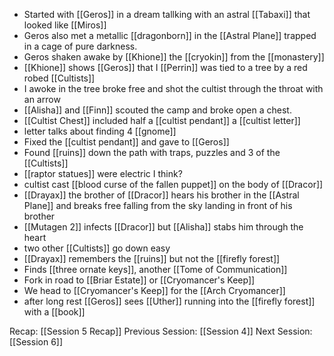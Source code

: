 - Started with [[Geros]] in a dream tallking with an astral [[Tabaxi]] that looked like [[Miros]]
- Geros also met a metallic [[dragonborn]] in the [[Astral Plane]] trapped in a cage of pure darkness.
- Geros shaken awake by [[Khione]] the [[cryokin]] from the [[monastery]]
- [[Khione]] shows [[Geros]] that I [[Perrin]] was tied to a tree by a red robed [[Cultists]]
- I awoke in the tree broke free and shot the cultist through the throat with an arrow
- [[Alisha]] and [[Finn]] scouted the camp and broke open a chest.
- [[Cultist Chest]] included half a [[cultist pendant]] a [[cultist letter]] 
- letter talks about finding 4 [[gnome]]
- Fixed the [[cultist pendant]] and gave to [[Geros]]
- Found [[ruins]] down the path with traps, puzzles and 3 of the [[Cultists]]
- [[raptor statues]] were electric I think?
- cultist cast [[blood curse of the fallen puppet]] on the body of [[Dracor]]
- [[Drayax]] the brother of [[Dracor]] hears his brother in the [[Astral Plane]] and breaks free falling from the sky landing in front of his brother
- [[Mutagen 2]] infects [[Dracor]] but [[Alisha]] stabs him through the heart
- two other [[Cultists]] go down easy
- [[Drayax]] remembers the [[ruins]] but not the [[firefly forest]]
- Finds [[three ornate keys]], another [[Tome of Communication]]
- Fork in road to [[Briar Estate]] or [[Cryomancer's Keep]]
- We head to [[Cryomancer's Keep]] for the [[Arch Cryomancer]]
- after long rest [[Geros]] sees [[Uther]] running into the [[firefly forest]] with a [[book]]

Recap: [[Session 5 Recap]]
Previous Session: [[Session 4]]
Next Session: [[Session 6]]